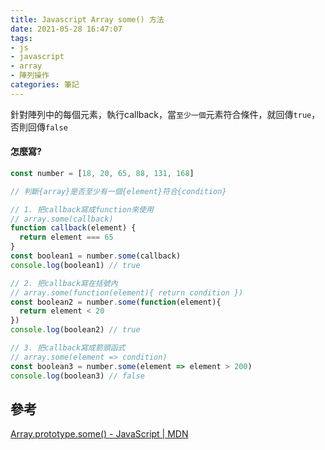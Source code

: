 ```yaml
---
title: Javascript Array some() 方法
date: 2021-05-28 16:47:07
tags:
- js
- javascript
- array
- 陣列操作
categories: 筆記
---
```


針對陣列中的每個元素，執行callback，當`至少一個`元素符合條件，就回傳`true`，否則回傳`false`

<!-- more -->

#### 怎麼寫?
```javascript Array.prototype.some()
const number = [18, 20, 65, 88, 131, 168]

// 判斷{array}是否至少有一個{element}符合{condition}

// 1. 把callback寫成function來使用
// array.some(callback)
function callback(element) {
  return element === 65
}
const boolean1 = number.some(callback)
console.log(boolean1) // true

// 2. 把callback寫在括號內
// array.some(function(element){ return condition })
const boolean2 = number.some(function(element){
  return element < 20
})
console.log(boolean2) // true

// 3. 把callback寫成箭頭函式
// array.some(element => condition)
const boolean3 = number.some(element => element > 200)
console.log(boolean3) // false
```

## 參考
[Array.prototype.some() - JavaScript | MDN](https://developer.mozilla.org/zh-TW/docs/Web/JavaScript/Reference/Global_Objects/Array/some)
